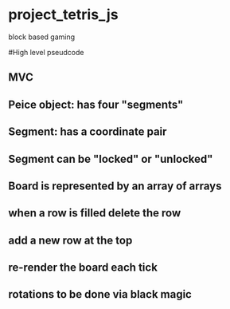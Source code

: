 # project_tetris_js
block based gaming

#High level pseudcode
  ## MVC
  ## Peice object: has four "segments"
  ## Segment: has a coordinate pair
  ## Segment can be "locked" or "unlocked"
  ## Board is represented by an array of arrays
  ## when a row is filled delete the row
  ## add a new row at the top
  ## re-render the board each tick
  ## rotations to be done via black magic


